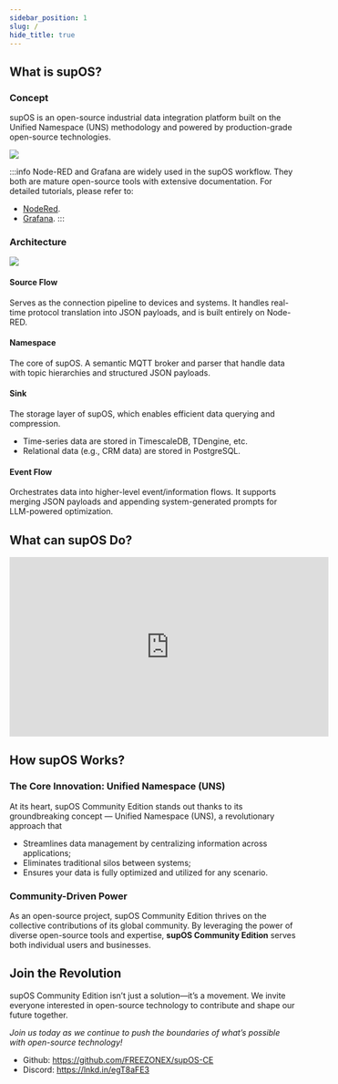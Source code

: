 ```yaml
---
sidebar_position: 1
slug: /
hide_title: true
---
```


## What is supOS?

### Concept
supOS is an open-source industrial data integration platform built on the Unified Namespace (UNS) methodology and powered by production-grade open-source technologies.

<img width={750} src="http://communityimage2.oss-cn-hangzhou.aliyuncs.com/1.png" />

:::info
Node-RED and Grafana are widely used in the supOS workflow. They both are mature open-source tools with extensive documentation. For detailed tutorials, please refer to:
- <a href="https://nodered.org/docs/tutorials/first-flow">NodeRed</a>.
- <a href="https://grafana.com/docs/grafana/latest/dashboards/build-dashboards/create-dashboard/">Grafana</a>.
:::

### Architecture

<img width={750} src="http://communityimage2.oss-cn-hangzhou.aliyuncs.com/2.jpg" />

#### Source Flow
Serves as the connection pipeline to devices and systems. It handles real-time protocol translation into JSON payloads, and is built entirely on Node-RED.

#### Namespace
The core of supOS. A semantic MQTT broker and parser that handle data with topic hierarchies and structured JSON payloads.

#### Sink
The storage layer of supOS, which enables efficient data querying and compression.
- Time-series data are stored in TimescaleDB, TDengine, etc.
- Relational data (e.g., CRM data) are stored in PostgreSQL.

#### Event Flow
Orchestrates data into higher-level event/information flows.  It supports merging JSON payloads and appending system-generated prompts for LLM-powered optimization.

## What can supOS Do?

<iframe width="560" height="315" src="https://www.youtube.com/embed/KNg5maYvltE?si=slagCY9jdE-INcBq" title="YouTube video player" frameborder="0" allow="accelerometer; autoplay; clipboard-write; encrypted-media; gyroscope; picture-in-picture; web-share" referrerpolicy="strict-origin-when-cross-origin" allowfullscreen></iframe>

## How supOS Works?

### The Core Innovation: Unified Namespace (UNS)

At its heart, supOS Community Edition stands out thanks to its groundbreaking concept — Unified Namespace (UNS), a revolutionary approach that 
- Streamlines data management by centralizing information across applications;
- Eliminates traditional silos between systems;
- Ensures your data is fully optimized and utilized for any scenario.

### Community-Driven Power
As an open-source project, supOS Community Edition thrives on the collective contributions of its global community. By leveraging the power of diverse open-source tools and expertise, **supOS Community Edition** serves both individual users and businesses.

## Join the Revolution
supOS Community Edition isn’t just a solution—it’s a movement. We invite everyone interested in open-source technology to contribute and shape our future together.

*Join us today as we continue to push the boundaries of what’s possible with open-source technology!*
- Github: https://github.com/FREEZONEX/supOS-CE
- Discord: https://lnkd.in/egT8aFE3
